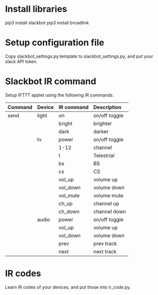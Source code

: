 # Install libraries
pip3 install slackbot
pip3 install broadlink

# Setup configuration file
Copy slackbot_settings.py.template to slackbot_settings.py, and put your slack API token.

# Slackbot IR command

Setup IFTTT applet using the following IR commands.

|Command|Device|IR command|Description    |
|:------|:-----|:---------|:--------------|
|send   |light |on      | on/off toggle |
|       |      |bright  | brighter      |
|       |      |dark    | darker        |
|       |tv    |power   | on/off toggle |
|       |      |1-12    |channel        |
|       |      |t       |Telestrial     |
|       |      |bs      |BS             |
|       |      |cs      |CS             |
|       |      |vol_up  |volume up      |
|       |      |vol_down|volume down    |
|       |      |vol_mute|volume mute    |
|       |      |ch_up   |channel up     |
|       |      |ch_down |channel down   |
|       |audio |power   |on/off toggle  |
|       |      |vol_up  |volume up      |
|       |      |vol_down|volume down    |
|       |      |prev    |prev track     |
|       |      |next    |next track     |

# IR codes
Learn IR codes of  your devices, and put those into ir_code.py.